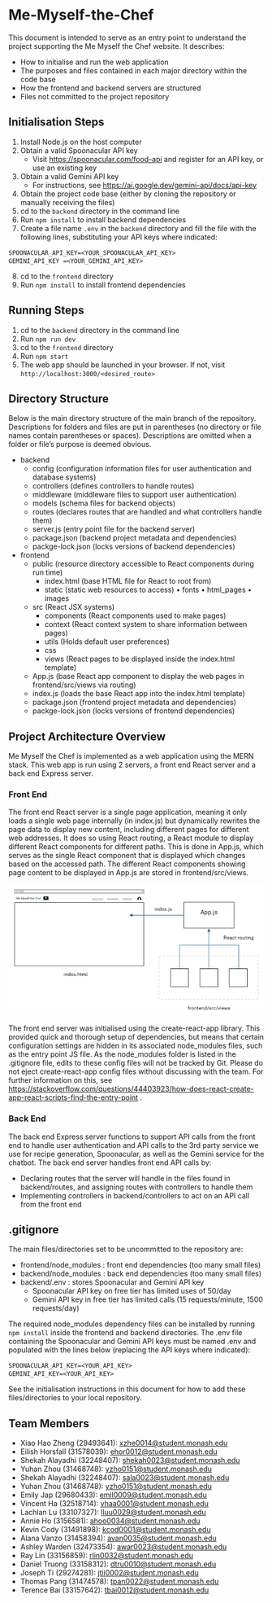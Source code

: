# Me-Myself-the-Chef

This document is intended to serve as an entry point to understand the project supporting the Me Myself the Chef website. It describes:
* How to initialise and run the web application
* The purposes and files contained in each major directory within the code base
* How the frontend and backend servers are structured
* Files not committed to the project repository

## Initialisation Steps

1.	Install Node.js on the host computer
2.	Obtain a valid Spoonacular API key
    * Visit https://spoonacular.com/food-api and register for an API key, or use an existing key
3.	Obtain a valid Gemini API key
    * For instructions, see https://ai.google.dev/gemini-api/docs/api-key
4.	Obtain the project code base (either by cloning the repository or manually receiving the files)
5.	cd to the `backend` directory in the command line
6.	Run `npm install` to install backend dependencies
7.	Create a file name `.env` in the `backend` directory and fill the file with the following lines, substituting your API keys where indicated:
```
SPOONACULAR_API_KEY=<YOUR_SPOONACULAR_API_KEY>
GEMINI_API_KEY =<YOUR_GEMINI_API_KEY>
```
8.	cd to the `frontend` directory
9.	Run `npm install` to install frontend dependencies

## Running Steps
1.	cd to the `backend` directory in the command line
2.	Run `npm run dev`
3.	cd to the `frontend` directory
4.	Run `npm start`
5.	The web app should be launched in your browser. If not, visit `http://localhost:3000/<desired_route>`

## Directory Structure

Below is the main directory structure of the main branch of the repository. Descriptions for folders and files are put in parentheses (no directory or file names contain parentheses or spaces). Descriptions are omitted when a folder or file’s purpose is deemed obvious.

* backend
    * config (configuration information files for user authentication and database systems)
    * controllers (defines controllers to handle routes)
    * middleware (middleware files to support user authentication)
    * models (schema files for backend objects)
    * routes (declares routes that are handled and what controllers handle them) 
    * server.js (entry point file for the backend server)
    * package.json (backend project metadata and dependencies)
    * packge-lock.json (locks versions of backend dependencies)
* frontend
    * public (resource directory accessible to React components during run time)
        * index.html (base HTML file for React to root from)
        * static (static web resources to access)
•	fonts
•	html_pages
•	images
    * src (React JSX systems)
        * components (React components used to make pages)
        * context (React context system to share information between pages)
        * utils (Holds default user preferences)
        * css
        * views (React pages to be displayed inside the index.html template)
    * App.js (base React app component to display the web pages in frontend/src/views via routing)
    * index.js (loads the base React app into the index.html template)
    * package.json (frontend project metadata and dependencies)
    * packge-lock.json (locks versions of frontend dependencies)


## Project Architecture Overview

Me Myself the Chef is implemented as a web application using the MERN stack. This web app is run using 2 servers, a front end React server and a back end Express server.

### Front End
The front end React server is a single page application, meaning it only loads a single web page internally (in index.js) but dynamically rewrites the page data to display new content, including different pages for different web addresses. It does so using React routing, a React module to display different React components for different paths. This is done in App.js, which serves as the single React component that is displayed which changes based on the accessed path. The different React components showing page content to be displayed in App.js are stored in frontend/src/views.

![alt text](docs/images/frontend_architecture.png)

The front end server was initialised using the create-react-app library. This provided quick and thorough setup of dependencies, but means that certain configuration settings are hidden in its associated node_modules files, such as the entry point JS file. As the node_modules folder is listed in the .gitignore file, edits to these config files will not be tracked by Git. Please do not eject create-react-app config files without discussing with the team. For further information on this, see https://stackoverflow.com/questions/44403923/how-does-react-create-app-react-scripts-find-the-entry-point .

### Back End
The back end Express server functions to support API calls from the front end to handle user authentication and API calls to the 3rd party service we use for recipe generation, Spoonacular, as well as the Gemini service for the chatbot. The back end server handles front end API calls by:
* Declaring routes that the server will handle in the files found in backend/routes, and assigning routes with controllers to handle them
* Implementing controllers in backend/controllers to act on an API call from the front end

## .gitignore
The main files/directories set to be uncommitted to the repository are:
* frontend/node_modules : front end dependencies (too many small files)
* backend/node_modules : back end dependencies (too many small files)
* backend/.env : stores Spoonacular and Gemini API key 
   * Spoonacular API key on free tier has limited uses of 50/day
   * Gemini API key in free tier has limited calls (15 requests/minute, 1500 requests/day)

The required node_modules dependency files can be installed by running `npm install` inside the frontend and backend directories.
The .env file containing the Spoonacular and Gemini API keys must be named .env and populated with the lines below (replacing the API keys where indicated):
```
SPOONACULAR_API_KEY=<YOUR_API_KEY>
GEMINI_API_KEY=<YOUR_API_KEY>
```
See the initialisation instructions in this document for how to add these files/directories to your local repository.


## Team Members

- Xiao Hao Zheng (29493641): xzhe0014@student.monash.edu
- Eilish Horsfall (31578039): ehor0012@student.monash.edu
- Shekah Alayadhi (32248407): shekah0023@student.monash.edu
- Yuhan Zhou (31468748): yzho0151@student.monash.edu
- Shekah Alayadhi (32248407): sala0023@student.monash.edu
- Yuhan Zhou (31468748): yzho0151@student.monash.edu
- Emily Jap (29680433): emil0009@student.monash.edu
- Vincent Ha (32518714): vhaa0001@student.monash.edu
- Lachlan Lu (33107327): lluu0029@student.monash.edu
- Annie Ho (3156581): ahoo0034@student.monash.edu
- Kevin Cody (31491898): kcod0001@student.monash.edu
- Alana Vanzo (31458394): avan0035@student.monash.edu
- Ashley Warden (32473354): awar0023@student.monash.edu
- Ray Lin (33156859): rlin0032@student.monash.edu
- Daniel Truong (33158312): dtru0010@student.monash.edu
- Joseph Ti (29274281): jtii0002@student.monash.edu
- Thomas Pang (31474578): tpan0022@student.monash.edu
- Terence Bai (33157642): tbai0012@student.monash.edu
